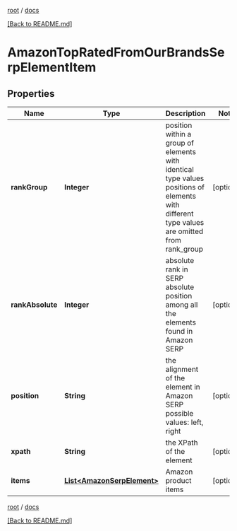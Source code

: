 [root](./../ "root") / [docs](./ "docs")

[[Back to README.md]](./../README.md "[Back to README.md]")

# AmazonTopRatedFromOurBrandsSerpElementItem

## Properties

| Name | Type | Description | Notes |
|------------ | ------------- | ------------- | -------------|
|**rankGroup** | **Integer** | position within a group of elements with identical type values positions of elements with different type values are omitted from rank_group |  [optional] |
|**rankAbsolute** | **Integer** | absolute rank in SERP absolute position among all the elements found in Amazon SERP |  [optional] |
|**position** | **String** | the alignment of the element in Amazon SERP possible values: left, right |  [optional] |
|**xpath** | **String** | the XPath of the element |  [optional] |
|**items** | [**List&lt;AmazonSerpElement&gt;**](AmazonSerpElement.md) | Amazon product items |  [optional] |

[root](./../ "root") / [docs](./ "docs")

[[Back to README.md]](./../README.md "[Back to README.md]")